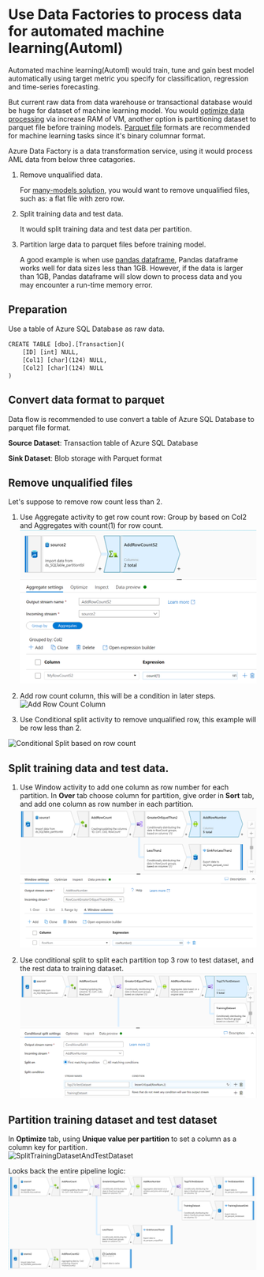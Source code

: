 # Use Data Factories to process data for automated machine learning(Automl)

Automated machine learning(Automl) would train, tune and gain best model automatically using target metric you specify for classification, regression and time-series forecasting. 

But current raw data from data warehouse or transactional database would be huge for dataset of machine learning model. You would [optimize data processing](https://docs.microsoft.com/en-us/azure/machine-learning/concept-optimize-data-processing) via increase RAM of VM, another option is partitioning dataset to parquet file before training models. [Parquet file](https://parquet.apache.org/) formats are recommended for machine learning tasks since it's binary columnar format.

Azure Data Factory is a data transformation service, using it would process AML data from below three catagories. 

1. Remove unqualified data.

    For [many-models solution](https://github.com/microsoft/solution-accelerator-many-models), you would want to remove unqualified files, such as: a flat file with zero row. 

1. Split training data and test data. 
    
     It would split training data and test data per partition. 

1. Partition large data to parquet files before training model. 

    A good example is when use [pandas dataframe](https://pandas.pydata.org/pandas-docs/stable/getting_started/overview.html), Pandas dataframe works well for data sizes less than 1GB. However, if the data is larger than 1GB, Pandas dataframe will slow down to process data and you may encounter a run-time memory error. 


## Preparation
Use a table of Azure SQL Database as raw data. 
```
CREATE TABLE [dbo].[Transaction](
	[ID] [int] NULL,
	[Col1] [char](124) NULL,
	[Col2] [char](124) NULL
) 
```

## Convert data format to parquet
Data flow is recommended to use convert a table of Azure SQL Database to parquet file format. 

**Source Dataset**: Transaction table of Azure SQL Database

**Sink Dataset**: Blob storage with Parquet format


## Remove unqualified files
Let's suppose to remove row count less than 2.

1. Use Aggregate activity to get row count row: Group by based on Col2 and Aggregates with count(1) for row count. 
![Get Row Count](./Images/AggregateActivityAddRowCount.png)

1. Add row count column, this will be a condition in later steps. 
![Add Row Count Column](./Images/JoinActivityRowCountS1.png)

1. Use Conditional split activity to remove unqualified row, this example will be row less than 2.  

![Conditional Split based on row count](./Images/ConditionalSplitEquelsOrGreaterThan2.png)


## Split training data and test data. 

1. Use Window activity to add one column as row number for each partition. 
In **Over** tab choose column for partition, give order in **Sort** tab, and add one column as row number in each partition. 
![Conditional Split based on row count](./Images/WindowActivityAddRowNumber.png)

1. Use conditional split to split each partition top 3 row to test dataset, and the rest data to training dataset. 
![SplitTrainingDatasetAndTestDataset](./Images/SplitTrainingDatasetAndTestDataset.png)

## Partition training dataset and test dataset

In **Optimize** tab, using **Unique value per partition** to set a column as a column key for partition.  
![SplitTrainingDatasetAndTestDataset](./Images/PartitionSink.png)

Looks back the entire pipeline logic: 
![EntirePipeline](./Images/EntirePipeline.png)



